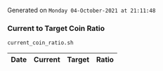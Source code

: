 Generated on `Monday 04-October-2021 at 21:11:48`

### Current to Target Coin Ratio
`current_coin_ratio.sh`

Date|Current|Target|Ratio
---|---|---|---
